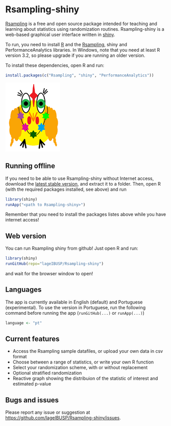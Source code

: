 # Rsampling-shiny

[Rsampling](https://github.com/lageIBUSP/Rsampling) is a free and open source package intended for 
teaching and learning about statistics using randomization routines. 
Rsampling-shiny is a web-based graphical user interface
written in [shiny](http://shiny.rstudio.com).

To run, you need to install [R](http://www.r-project.org/) and the [Rsampling](https://github.com/lageIBUSP/Rsampling),
shiny and PerformanceAnalytics libraries. In Windows, note that you need at least R version 3.2, so please upgrade
if you are running an older version.

To install these dependencies, open R and run:

```R
install.packages(c("Rsampling", "shiny", "PerformanceAnalytics"))
```

![ ](www/chicken.png?raw=true)

## Running offline

If you need to be able to use Rsampling-shiny without Internet access, download the [latest stable version](https://github.com/lageIBUSP/Rsampling-shiny/releases), 
and extract it to a folder. Then, open R (with the required packages installed, see above) and run

```R
library(shiny)
runApp("<path to Rsampling-shiny>")
```
Remember that you need to install the packages listes above while you have internet access!

## Web version
You can run Rsampling shiny from github! Just open R and run:

```R
library(shiny)
runGitHub(repo="lageIBUSP/Rsampling-shiny")
``` 
and wait for the browser window to open!

## Languages
The app is currently available in English (default) and Portuguese (experimental).
To use the version in Portuguese, run the following command 
before running the app (`runGitHub(...)` or `runApp(...)`)
```R
language <- "pt"
```

## Current features
* Access the Rsampling sample datafiles, or upload your own data in csv format
* Choose between a range of statistics, or write your own R function
* Select your randomization scheme, with or without replacement
* Optional stratified randomization
* Reactive graph showing the distribuion of the statistic of interest and estimated p-value

## Bugs and issues

Please report any issue or suggestion at https://github.com/lageIBUSP/Rsampling-shiny/issues.
